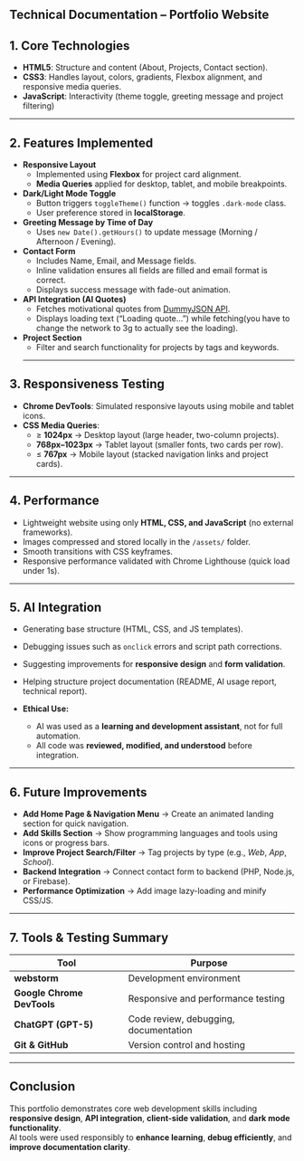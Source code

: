 Technical Documentation – Portfolio Website
---


## 1. Core Technologies
- **HTML5**: Structure and content (About, Projects, Contact section).
- **CSS3**: Handles layout, colors, gradients, Flexbox alignment, and responsive media queries.
- **JavaScript**: Interactivity (theme toggle, greeting message and project filtering)

---

## 2. Features Implemented
- **Responsive Layout**
    - Implemented using **Flexbox** for project card alignment.
    - **Media Queries** applied for desktop, tablet, and mobile breakpoints.
- **Dark/Light Mode Toggle**
    - Button triggers `toggleTheme()` function → toggles `.dark-mode` class.
    - User preference stored in **localStorage**.
- **Greeting Message by Time of Day**
    -  Uses `new Date().getHours()` to update message (Morning / Afternoon / Evening).
- **Contact Form**
    - Includes Name, Email, and Message fields.
    - Inline validation ensures all fields are filled and email format is correct.
    - Displays success message with fade-out animation.
- **API Integration (AI Quotes)**
    - Fetches motivational quotes from [DummyJSON API](https://dummyjson.com/quotes/random).
    - Displays loading text (“Loading quote...”) while fetching(you have to change the network to 3g to actually see the loading).
- **Project Section**
    - Filter and search functionality for projects by tags and keywords.
    ---

## 3. Responsiveness Testing
- **Chrome DevTools**: Simulated responsive layouts using mobile and tablet icons.
- **CSS Media Queries**:
    - ≥ **1024px** → Desktop layout (large header, two-column projects).
    - **768px–1023px** → Tablet layout (smaller fonts, two cards per row).
    - ≤ **767px** → Mobile layout (stacked navigation links and project cards).

---

## 4. Performance
- Lightweight website using only **HTML, CSS, and JavaScript** (no external frameworks).
- Images compressed and stored locally in the `/assets/` folder.
- Smooth transitions with CSS keyframes.
- Responsive performance validated with Chrome Lighthouse (quick load under 1s).

---

## 5. AI Integration
- Generating base structure (HTML, CSS, and JS templates).
- Debugging issues such as `onclick` errors and script path corrections.
- Suggesting improvements for **responsive design** and **form validation**.
- Helping structure project documentation (README, AI usage report, technical report).

- **Ethical Use:**
    - AI was used as a **learning and development assistant**, not for full automation.
    - All code was **reviewed, modified, and understood** before integration.
---

## 6. Future Improvements
-  **Add Home Page & Navigation Menu** → Create an animated landing section for quick navigation.
- **Add Skills Section** → Show programming languages and tools using icons or progress bars.
- **Improve Project Search/Filter** → Tag projects by type (e.g., *Web*, *App*, *School*).
-  **Backend Integration** → Connect contact form to backend (PHP, Node.js, or Firebase).
- **Performance Optimization** → Add image lazy-loading and minify CSS/JS.
---

## 7.  Tools & Testing Summary
| Tool                       | Purpose |
|----------------------------|----------|
| **webstorm**               | Development environment |
| **Google Chrome DevTools** | Responsive and performance testing |
| **ChatGPT (GPT-5)**        | Code review, debugging, documentation |
| **Git & GitHub**           | Version control and hosting |

---

## Conclusion
This portfolio demonstrates core web development skills including **responsive design**, **API integration**, **client-side validation**, and **dark mode functionality**.  
AI tools were used responsibly to **enhance learning**, **debug efficiently**, and **improve documentation clarity**.